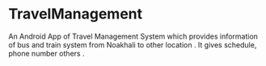 # TravelManagement
An Android App of Travel Management System which provides information of bus and train system from Noakhali to other location . 
It gives schedule, phone number others .  
